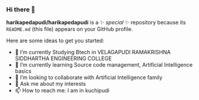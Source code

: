 ### Hi there 👋


**harikapedapudi/harikapedapudi** is a ✨ _special_ ✨ repository because its `README.md` (this file) appears on your GitHub profile.

Here are some ideas to get you started:

- 🔭 I’m currently Studying Btech in VELAGAPUDI RAMAKRISHNA SIDDHARTHA ENGINEERING COLLEGE
- 🌱 I’m currently learning Source code management, Artificial Intelligence basics
- 👯 I’m looking to collaborate with Artificial Intelligence family
- 💬 Ask me about my interests
- 📫 How to reach me: I am  in kuchipudi


